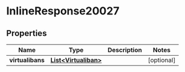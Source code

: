
# InlineResponse20027

## Properties
Name | Type | Description | Notes
------------ | ------------- | ------------- | -------------
**virtualibans** | [**List&lt;Virtualiban&gt;**](Virtualiban.md) |  |  [optional]



